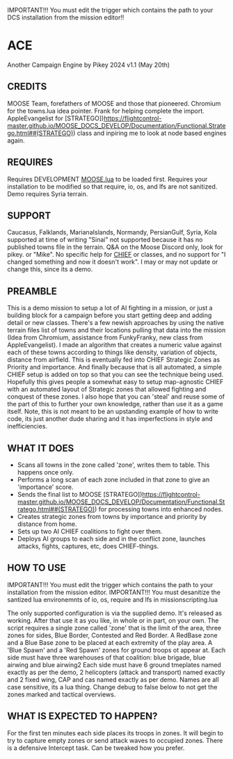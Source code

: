 IMPORTANT!!! You must edit the trigger which contains the path to your DCS installation from the mission editor!!
# ACE
Another Campaign Engine by Pikey 2024 v1.1 (May 20th)

## CREDITS
MOOSE Team, forefathers of MOOSE and those that pioneered.
Chromium for the towns.lua idea pointer.
Frank for helping complete the import.
AppleEvangelist for [STRATEGO])https://flightcontrol-master.github.io/MOOSE_DOCS_DEVELOP/Documentation/Functional.Stratego.html##(STRATEGO)) class and inpiring me to look at node based engines again.

## REQUIRES
Requires DEVELOPMENT [MOOSE.lua](https://github.com/FlightControl-Master/MOOSE_INCLUDE/blob/develop/Moose_Include_Static/Moose.lua) to be loaded first. 
Requires your installation to be modified so that require, io, os, and lfs are not sanitized.
Demo requires Syria terrain.

## SUPPORT
Caucasus, Falklands, MarianaIslands, Normandy, PersianGulf, Syria, Kola supported at time of writing "Sinai" not supported because it has no published towns file in the terrain.
Q&A on the Moose Discord only, look for pikey. or "Mike". No specific help for [CHIEF](https://flightcontrol-master.github.io/MOOSE_DOCS_DEVELOP/Documentation/Ops.Chief.html##(CHIEF)) or classes, and no support for "I changed something and now it doesn't work".
I may or may not update or change this, since its a demo.

## PREAMBLE
This is a demo mission to setup a lot of AI fighting in a mission, or just a building block for a campaign before you start getting deep and adding detail or new classes. There's a few newish approaches by using the native terrain files list of towns and their locations pulling that data into the mission (Idea from Chromium, assistance from FunkyFranky, new class from AppleEvangelist). I made an algorithm that creates a numeric value against each of these towns according to things like density, variation of objects, distance from airfield. This is eventually fed into CHIEF Strategic Zones as Priority and importance. And finally because that is all automated, a simple CHIEF setup is added on top so that you can see the technique being used.
Hopefully this gives people a somewhat easy to setup map-agnostic CHIEF with an automated layout of Strategic zones that allowed fighting and conquest of these zones.
I also hope that you can 'steal' and reuse some of the part of this to further your own knowledge, rather than use it as a game itself.
Note, this is not meant to be an upstanding example of how to write code, its just another dude sharing and it has imperfections in style and inefficiencies.

## WHAT IT DOES
- Scans all towns in the zone called 'zone', writes them to table. This happens once only.
- Performs a long scan of each zone included in that zone to give an 'importance' score.
- Sends the final list to MOOSE [STRATEGO])https://flightcontrol-master.github.io/MOOSE_DOCS_DEVELOP/Documentation/Functional.Stratego.html##(STRATEGO))  for processing towns into enhanced nodes.
- Creates strategic zones from towns by importance and priority by distance from home.
- Sets up two AI CHIEF coalitions to fight over them.
- Deploys AI groups to each side and in the conflict zone, launches attacks, fights, captures, etc, does CHIEF-things.

## HOW TO USE
IMPORTANT!!! You must edit the trigger which contains the path to your installation from the mission editor.
IMPORTANT!!! You must desanitize the santized lua environemnts of io, os, require and lfs in missionscripting.lua

The only supported configuration is via the supplied demo. It's released as working. After that use it as you like, in whole or in part, on your own. The script requires a single zone called 'zone' that is the limit of the area, three zones for sides, Blue Border, Contested and Red Border.
A RedBase zone and a Blue Base zone to be placed at each extremity of the play area.
A 'Blue Spawn' and a 'Red Spawn' zones for ground troops ot appear at.
Each side must have three warehouses of that coalition: blue brigade, blue airwing and blue airwing2
Each side must have 6 ground tmeplates named exactly as per the demo, 2 helicopters (attack and transport) named exactly and 2 fixed wing, CAP and cas named exactly as per demo.
Names are all case sensitive, its a lua thing.
Change debug to false below to not get the zones marked and tactical overviews.

## WHAT IS EXPECTED TO HAPPEN?
For the first ten minutes each side places its troops in zones.
It will begin to try to capture empty zones or send attack waves to occupied zones.
There is a defensive Intercept task.
Can be tweaked how you prefer.

